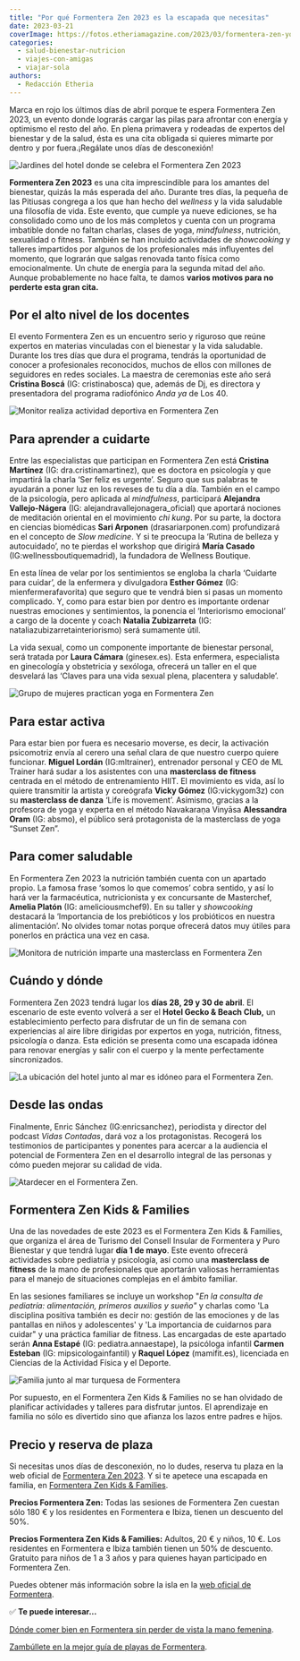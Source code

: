 ```yaml
---
title: "Por qué Formentera Zen 2023 es la escapada que necesitas"
date: 2023-03-21
coverImage: https://fotos.etheriamagazine.com/2023/03/formentera-zen-yoga.jpg
categories: 
  - salud-bienestar-nutricion
  - viajes-con-amigas
  - viajar-sola
authors: 
  - Redacción Etheria
---
```


Marca en rojo los últimos días de abril porque te espera Formentera Zen 2023, un evento 
donde lograrás cargar las pilas para afrontar con energía y optimismo el resto del año. 
En plena primavera y rodeadas de expertos del bienestar y de la salud, ésta es una cita 
obligada si quieres mimarte por dentro y por fuera.¡Regálate unos días de desconexión! 

![Jardines del hotel donde se celebra el Formentera Zen 2023](https://fotos.etheriamagazine.com/2023/03/formentera-zen-mujeres-atardecer.jpg "Formentera Zen te brinda unos días de desconexión.")

**Formentera Zen 2023** es una cita imprescindible para los amantes del bienestar, 
quizás la más esperada del año. Durante tres días, la pequeña de las Pitiusas congrega a 
los que han hecho del _wellness_ y la vida saludable una filosofía de vida. Este evento, 
que cumple ya nueve ediciones, se ha consolidado como uno de los más completos y cuenta 
con un programa imbatible donde no faltan charlas, clases de yoga, _mindfulness_, 
nutrición, sexualidad o fitness. También se han incluido actividades de _showcooking_ y 
talleres impartidos por algunos de los profesionales más influyentes del momento, que 
lograrán que salgas renovada tanto física como emocionalmente. Un chute de energía para 
la segunda mitad del año. Aunque probablemente no hace falta, te damos **varios motivos 
para no perderte esta gran cita.** 

## Por el alto nivel de los docentes

El evento Formentera Zen es un encuentro serio y riguroso que reúne expertos en materias 
vinculadas con el bienestar y la vida saludable. Durante los tres días que dura el 
programa, tendrás la oportunidad de conocer a profesionales reconocidos, muchos de ellos 
con millones de seguidores en redes sociales. La maestra de ceremonias este año será 
**Cristina Boscá** (IG: cristinabosca) que, además de Dj, es directora y presentadora 
del programa radiofónico _Anda ya_ de Los 40. 

![Monitor realiza actividad deportiva en Formentera Zen](https://fotos.etheriamagazine.com/2023/03/formentera-zen-bienestar.jpg "Las actividades son dirigidas por los mejores profesionales.")

## Para aprender a cuidarte

Entre las especialistas que participan en Formentera Zen está **Cristina Martínez** (IG: 
dra.cristinamartinez), que es doctora en psicología y que impartirá la charla ‘Ser feliz 
es urgente’. Seguro que sus palabras te ayudarán a poner luz en los reveses de tu día a 
día. También en el campo de la psicología, pero aplicada al _mindfulness_, participará 
**Alejandra Vallejo-Nágera** (IG: alejandravallejonagera\_oficial) que aportará nociones 
de meditación oriental en el movimiento _chi kung_. Por su parte, la doctora en ciencias 
biomédicas **Sari Arponen** (drasariarponen.com) profundizará en el concepto de _Slow 
medicine_. Y si te preocupa la ‘Rutina de belleza y autocuidado’, no te pierdas el 
workshop que dirigirá **María Casado** (IG:wellnessboutiquemadrid), la fundadora de 
Wellness Boutique. 

En esta línea de velar por los sentimientos se engloba la charla ‘Cuidarte para cuidar’, 
de la enfermera y divulgadora **Esther Gómez** (IG: mienfermerafavorita) que seguro que 
te vendrá bien si pasas un momento complicado. Y, como para estar bien por dentro es 
importante ordenar nuestras emociones y sentimientos, la ponencia el ‘Interiorismo 
emocional’ a cargo de la docente y coach **Natalia Zubizarreta** (IG: 
nataliazubizarretainteriorismo) será sumamente útil. 

La vida sexual, como un componente importante de bienestar personal, será tratada por 
**Laura Cámara** (ginesex.es). Esta enfermera, especialista en ginecología y obstetricia 
y sexóloga, ofrecerá un taller en el que desvelará las ‘Claves para una vida sexual 
plena, placentera y saludable’. 

![Grupo de mujeres practican yoga en Formentera Zen](https://fotos.etheriamagazine.com/2023/03/formentera-zen-yoga.jpg "Aprenderás técnicas de relajación.")

## Para estar activa

Para estar bien por fuera es necesario moverse, es decir, la activación psicomotriz 
envía al cerero una señal clara de que nuestro cuerpo quiere funcionar. **Miguel 
Lordán** (IG:mltrainer), entrenador personal y CEO de ML Trainer hará sudar a los 
asistentes con una **masterclass de fitness** centrada en el método de entrenamiento 
HIIT. El movimiento es vida, así lo quiere transmitir la artista y coreógrafa **Vicky 
Gómez** (IG:vickygom3z) con su **masterclass de danza** ‘Life is movement’. Asimismo, 
gracias a la profesora de yoga y experta en el método Navakaraṇa Vinyāsa **Alessandra 
Oram** (IG: absmo), el público será protagonista de la masterclass de yoga “Sunset Zen”. 

## Para comer saludable

En Formentera Zen 2023 la nutrición también cuenta con un apartado propio. La famosa 
frase ‘somos lo que comemos’ cobra sentido, y así lo hará ver la farmacéutica, 
nutricionista y ex concursante de Masterchef, **Amelia Platón** (IG: ameliciousmchef9). 
En su taller y _showcooking_ destacará la ‘Importancia de los prebióticos y los 
probióticos en nuestra alimentación’. No olvides tomar notas porque ofrecerá datos muy 
útiles para ponerlos en práctica una vez en casa. 

![Monitora de nutrición imparte una masterclass en Formentera Zen](https://fotos.etheriamagazine.com/2023/03/formentera-zen-nutricion.jpg "La nutrición es imprescindible para llevar una vida saludable.")

## Cuándo y dónde

Formentera Zen 2023 tendrá lugar los **días 28, 29 y 30 de abril**. El escenario de este 
evento volverá a ser el **Hotel Gecko & Beach Club,** un establecimiento perfecto para 
disfrutar de un fin de semana con experiencias al aire libre dirigidas por expertos en 
yoga, nutrición, fitness, psicología o danza. Esta edición se presenta como una escapada 
idónea para renovar energías y salir con el cuerpo y la mente perfectamente 
sincronizados. 

![La ubicación del hotel junto al mar es idóneo para el Formentera Zen.](https://fotos.etheriamagazine.com/2023/03/formentera-zen-hotel-mar.jpg "La ubicación del hotel junto al mar es idóneo para el Formentera Zen.")

## Desde las ondas

Finalmente, Enric Sánchez (IG:enricsanchez), periodista y director del podcast _Vidas 
Contadas_, dará voz a los protagonistas. Recogerá los testimonios de participantes y 
ponentes para acercar a la audiencia el potencial de Formentera Zen en el desarrollo 
integral de las personas y cómo pueden mejorar su calidad de vida. 

![Atardecer en el Formentera Zen.](https://fotos.etheriamagazine.com/2023/03/formentera-zen-grupo.jpg "Atardecer en el Formentera Zen.")

## Formentera Zen Kids & Families

Una de las novedades de este 2023 es el Formentera Zen Kids & Families, que organiza el 
área de Turismo del Consell Insular de Formentera y Puro Bienestar y que tendrá lugar 
**día 1 de mayo**. Este evento ofrecerá actividades sobre pediatría y psicología, así 
como una **masterclass de fitness** de la mano de profesionales que aportarán valiosas 
herramientas para el manejo de situaciones complejas en el ámbito familiar. 

En las sesiones familiares se incluye un workshop "_En la consulta de pediatría: 
alimentación, primeros auxilios y sueño"_ y charlas como 'La disciplina positiva también 
es decir no: gestión de las emociones y de las pantallas en niños y adolescentes' y 'La 
importancia de cuidarnos para cuidar" y una práctica familiar de fitness. Las encargadas 
de este apartado serán **Anna Estapé** (IG: pediatra.annaestape), la psicóloga infantil 
**Carmen Esteban** (IG: mipsicologainfantil) y **Raquel López** (mamifit.es), licenciada 
en Ciencias de la Actividad Física y el Deporte. 

![Familia junto al mar turquesa de Formentera](https://fotos.etheriamagazine.com/2023/03/formentera-zen-kids-families.jpg "Formentera Zen Kids & Families, un incentivo para viajar a la isla balear.")

Por supuesto, en el Formentera Zen Kids & Families no se han olvidado de planificar 
actividades y talleres para disfrutar juntos. El aprendizaje en familia no sólo es 
divertido sino que afianza los lazos entre padres e hijos. 

## Precio y reserva de plaza

Si necesitas unos días de desconexión, no lo dudes, reserva tu plaza en la web oficial 
de [Formentera Zen 2023](https://formenterazen.es/). Y si te apetece una escapada en 
familia, en [Formentera Zen Kids & 
Families](https://formenterazen.es/formentera-zen-kids-families/). 

**Precios Formentera Zen:** Todas las sesiones de Formentera Zen cuestan sólo 180 € y 
los residentes en Formentera e Ibiza, tienen un descuento del 50%. 

**Precios Formentera Zen Kids & Families:** Adultos, 20 € y niños, 10 €. Los residentes 
en Formentera e Ibiza también tienen un 50% de descuento. Gratuito para niños de 1 a 3 
años y para quienes hayan participado en Formentera Zen. 

Puedes obtener más información sobre la isla en la [web oficial de 
Formentera](https://www.formentera.es/). 

✅ **Te puede interesar...** 

[Dónde comer bien en Formentera sin perder de vista la mano 
femenina](https://etheriamagazine.com/2022/07/27/mejores-restaurantes-formentera/). 

[Zambúllete en la mejor guía de playas de 
Formentera](https://etheriamagazine.com/2020/04/15/viajar-con-amigas-mejores-playas-formentera/).
